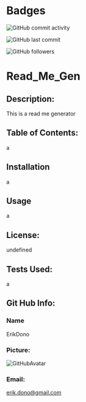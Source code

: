 
# Badges
![GitHub commit activity](https://img.shields.io/github/commit-activity/m/ErikDono/Read_Me_Gen)

![GitHub last commit](https://img.shields.io/github/last-commit/ErikDono/Read_Me_Gen)

![GitHub followers](https://img.shields.io/github/followers/ErikDono?style=social)


# Read_Me_Gen 

## Description:
  This is a read me generator 

## Table of Contents:
  a 

## Installation
 a 

## Usage 
 a 

## License:
undefined 

## Tests Used:
 a 

## Git Hub Info:
### Name
  ErikDono
### Picture:
  ![GitHubAvatar](https://avatars2.githubusercontent.com/u/61159557?v=4) 

### Email:
 erik.dono@gmail.com 

